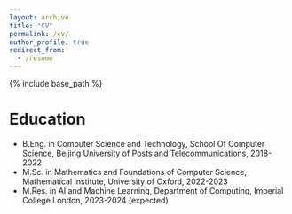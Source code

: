 ```yaml
---
layout: archive
title: "CV"
permalink: /cv/
author_profile: true
redirect_from:
  - /resume
---
```


{% include base_path %}

Education
======
* B.Eng. in Computer Science and Technology, School Of Computer Science, Beijing University of Posts and Telecommunications, 2018-2022
* M.Sc. in Mathematics and Foundations of Computer Science, Mathematical Institute, University of Oxford, 2022-2023
* M.Res. in AI and Machine Learning, Department of Computing, Imperial College London, 2023-2024 (expected)

